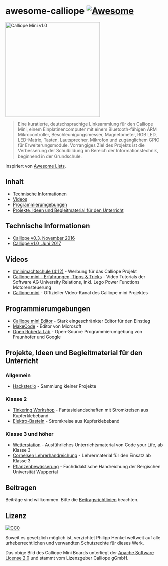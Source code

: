 # awesome-calliope [![Awesome](https://cdn.rawgit.com/sindresorhus/awesome/d7305f38d29fed78fa85652e3a63e154dd8e8829/media/badge.svg)](https://github.com/sindresorhus/awesome)

<img src="https://github.com/philipphenkel/awesome-calliope/raw/master/media/calliope-mini-v1.0.png" alt="Calliope Mini v1.0" width="300">

> Eine kuratierte, deutschsprachige Linksammlung für den Calliope Mini, einem Einplatinencomputer mit einem Bluetooth-fähigen ARM Mikrocontroller, Beschleunigungsmesser, Magnetometer, RGB LED,  LED-Matrix, Tasten, Lautsprecher, Mikrofon und zugänglichem GPIO für Erweiterungsmodule.
Vorrangiges Ziel des Projekts ist die Verbesserung der Schulbildung im Bereich der Informationstechnik, beginnend in der Grundschule.

Inspiriert von [Awesome Lists](https://github.com/sindresorhus/awesome).


## Inhalt
- [Technische Informationen](#technische-informationen)
- [Videos](#videos)
- [Programmierumgebungen](#programmierumgebungen)
- [Projekte, Ideen und Begleitmaterial für den Unterricht](#projekte-ideen-und-begleitmaterial-für-den-unterricht)


## Technische Informationen
- [Calliope v0.3, November 2016](https://calliope-mini.github.io/v03.html)
- [Calliope v1.0, Juni 2017](https://calliope-mini.github.io/v10/)


## Videos
 - [#minimachtschule (4:12)](https://www.youtube.com/watch?v=cVmtsJWxEUo&t=2s) - Werbung für das Calliope Projekt
 - [Calliope mini - Erfahrungen, Tipps & Tricks](https://www.youtube.com/playlist?list=PLDe6WVZUD6thwLYmuKwlMT6MoF98VO8rB) - Video Tutorials der Software AG University Relations, inkl. Lego Power Functions Motorensteuerung
 - [Calliope mini](https://www.youtube.com/channel/UCsCRHdnWh4N5xZHXRAknTJw) - Offizieller Video-Kanal des Calliope mini Projektes


## Programmierumgebungen
- [Calliope mini Editor](https://miniedit.calliope.cc) - Stark eingeschränkter Editor für den Einstieg
- [MakeCode](https://makecode.calliope.cc/) - Editor von Microsoft
- [Open Roberta Lab](https://lab.open-roberta.org) - Open-Source Programmierumgebung von Fraunhofer und Google


## Projekte, Ideen und Begleitmaterial für den Unterricht

### Allgemein
- [Hackster.io](https://www.hackster.io/calliope-mini) - Sammlung kleiner Projekte

### Klasse 2
- [Tinkering Workshop](http://www.loick.de/blog/?p=1578) - Fantasielandschaften mit Stromkreisen aus Kupferklebeband
- [Elektro-Basteln](http://www.beimnollar.de/2015/03/15/elektro-basteln-mit-grundschulkindern-erfahrungen-anleitung-und-material-liste/) - Stromkreise aus Kupferklebeband

### Klasse 3 und höher
- [Wetterstation]() - Ausführliches Unterrichtsmaterial von Code your Life, ab Klasse 3
- [Cornelsen Lehrerhandreichung](https://calliope.cc/content/lehrer-informationen/9783066000122_cc_hru_gesamt_pdf.pdf) - Lehrermaterial für den Einsatz ab Klasse 3
- [Pflanzenbewässerung](https://calliope.cc/content/lehrer-informationen/calliope_handreichung.pdf) - Fachdidaktische Handreichung der Bergischen Universität Wuppertal


## Beitragen

Beiträge sind willkommen. Bitte die [Beitragsrichtlinien](contributing.md) beachten.


## Lizenz

[![CC0](http://mirrors.creativecommons.org/presskit/buttons/88x31/svg/cc-zero.svg)](https://creativecommons.org/publicdomain/zero/1.0/deed.de)

Soweit es gesetzlich möglich ist, verzichtet Philipp Henkel weltweit auf alle urheberrechtlichen und verwandten Schutzrechte für dieses Werk.

Das obige Bild des Calliope Mini Boards unterliegt der [Apache Software License 2.0](https://www.apache.org/licenses/LICENSE-2.0) und stammt vom Lizenzgeber Calliope gGmbH.
